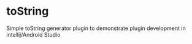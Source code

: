 # toString
Simple toString generator plugin to demonstrate plugin development in intellij/Android Studio
